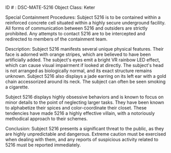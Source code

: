 ID # : DSC-MATE-5216
Object Class: Keter

Special Containment Procedures:
Subject 5216 is to be contained within a reinforced concrete cell situated within a highly secure underground facility. All forms of communication between 5216 and outsiders are strictly prohibited. Any attempts to contact 5216 are to be intercepted and redirected to members of the containment team.

Description:
Subject 5216 manifests several unique physical features. Their face is adorned with orange stripes, which are believed to have been artificially added. The subject's eyes emit a bright VR rainbow LED effect, which can cause visual impairment if looked at directly. The subject's head is not arranged as biologically normal, and its exact structure remains unknown. Subject 5216 also displays a jade earring on its left ear with a gold chain accessorized around its neck. The subject can often be seen smoking a cigarette.

Subject 5216 displays highly obsessive behaviors and is known to focus on minor details to the point of neglecting larger tasks. They have been known to alphabetize their spices and color-coordinate their closet. These tendencies have made 5216 a highly effective villain, with a notoriously methodical approach to their schemes.

Conclusion:
Subject 5216 presents a significant threat to the public, as they are highly unpredictable and dangerous. Extreme caution must be exercised when dealing with them, and any reports of suspicious activity related to 5216 must be reported immediately.